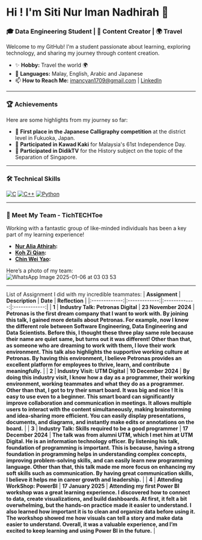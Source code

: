 
# Hi ! I'm Siti Nur Iman Nadhirah 👋
### 🎓 Data Engineering Student | 🎥 Content Creator | 🌍 Travel  

Welcome to my GitHub! I'm a student passionate about learning, exploring technology, and sharing my journey through content creation.  

- ✨ **Hobby:** Travel the world 🌍  
- 🌱 **Languages:** Malay, English, Arabic and Japanese 
- 📫 **How to Reach Me:** imancyan1709@gmail.com | [LinkedIn](https://www.linkedin.com/in/siti-nur-iman-nadhirah-983b56312?utm_source=share&utm_campaign=share_via&utm_content=profile&utm_medium=ios_app)

---

### 🏆 Achievements  
Here are some highlights from my journey so far:  
- 🥇 **First place in the Japanese Calligraphy competition** at the district level in Fukuoka, Japan.  
- 📜 **Participated in Kawad Kaki** for Malaysia's 61st Independence Day.  
- 🌟 **Participated in DidikTV** for the History subject on the topic of the Separation of Singapore.  

---

### 🛠 Technical Skills
[![C](https://img.shields.io/badge/-C_Language-blue?style=for-the-badge&logo=c)](#c-language-details) [![C++](https://img.shields.io/badge/-C++_Language-orange?style=for-the-badge&logo=cplusplus)](#c++-language-details) [![Python](https://img.shields.io/badge/-Python_Language-green?style=for-the-badge&logo=python)](#python-language-details)

---

### 🤝 Meet My Team - TichTECHToe 
Working with a fantastic group of like-minded individuals has been a key part of my learning experience!  
- **[Nur Alia Athirah](https://github.com/nuraliaathirah):**  
- **[Koh Zi Qian](https://github.com/kohziqian):** 
- **[Chin Wei Yao](https://github.com/chinweiyao):**   

Here’s a photo of my team:  
![WhatsApp Image 2025-01-06 at 03 03 53](https://github.com/user-attachments/assets/b7b66ef8-a4c9-427e-bda5-492b87da04ff)

---
List of Assignment I did with my incredible teammates: 
| **Assignment**  | **Description**  | **Date**  | **Reflection**  |
|:-------------:|:-------------:|:-------------:|:-------------:|
| **1**     | **Industry Talk: Petronas Digital**      | **23 November 2024**      | **Petronas is the first dream company that I want to work with. By joining this talk, I gained more details about Petronas. For example, now I knew the different role between Software Engineering, Data Engineering and Data Scientists. Before this, I thought these three play same role because their name are quiet same, but turns out it was different! Other than that, as someone who are dreaming to work with them, I love their work environment. This talk also highlights the supportive working culture at Petronas. By having this environment, I believe Petronas provides an excellent platform for employees to thrive, learn, and contribute meaningfully.**      |
| **2**     | **Industry Visit: UTM Digital**      | **10 December 2024**      | **By doing this industry visit, I know how a day as a programmer, their working environment, working teammates and what they do as a programmer. Other than that, I got to try their smart board. It was big and nice ! It is easy to use even to a beginner. This smart board can significantly improve collaboration and communication in meetings. It allows multiple users to interact with the content simultaneously, making brainstorming and idea-sharing more efficient. You can easily display presentations, documents, and diagrams, and instantly make edits or annotations on the board.**      |
| **3**     | **Industry Talk: Skills required to be a good programmer**      | **17 December 2024**      | **The talk was from alumni UTM, which I met him at UTM Digital. He is an information technology officer. By listening his talk, foundation of programming is important. This is because, having a strong foundation in programming helps in understanding complex concepts, improving problem-solving skills, and can easily learn new programming language. Other than that, this talk made me more focus on enhancing my soft skills such as communication. By having great communication skills, I believe it helps me in career growth and leadership.**      |
| **4**     | **Attending WorkShop: PowerBI**     | **17 January 2025**     | **Attending my first Power BI workshop was a great learning experience. I discovered how to connect to data, create visualizations, and build dashboards. At first, it felt a bit overwhelming, but the hands-on practice made it easier to understand. I also learned how important it is to clean and organize data before using it. The workshop showed me how visuals can tell a story and make data easier to understand. Overall, it was a valuable experience, and I’m excited to keep learning and using Power BI in the future.**     |



